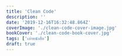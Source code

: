 ```yaml
---
title: 'Clean Code'
description: ''
date: '2019-12-16T16:32:48.864Z'
coverImage: './clean-code-cover-image.jpg'
bookCover: './clean-code-book-cover.jpg'
tags: ['เล่าหนังสือ']
draft: true
---
```

